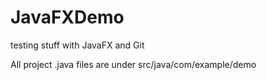 # JavaFXDemo
testing stuff with JavaFX and Git

All project .java files are under src/java/com/example/demo
